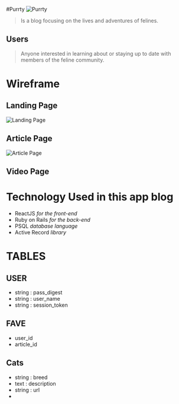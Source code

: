 
#Purrty
![Purrty](/Desktop/strut.png)

>Is a blog focusing on the lives and adventures of felines.

## Users
>Anyone interested in learning about or staying up to date with members of the feline community.


# Wireframe

## Landing Page
![Landing Page](assets/landingpage.png)

## Article Page
![Article Page](assets/article.png)

## Video Page 

# Technology Used in this app blog

* ReactJS *for the front-end*
* Ruby on Rails *for the back-end*
* PSQL *database language*
* Active Record *library*


# TABLES

## USER
* string : pass_digest
* string : user_name
* string : session_token

## FAVE
* user_id
* article_id 

## Cats

* string : breed
* text : description
* string : url
* 

<!-- order them by created_at using time_stamp -->
<!-- .order created_at -->
<!-- Like button to create fave for user -->

<!-- video placement -->

<!-- 
- wireframes
- user stories
- timeline
- tech stack -->

<!-- keep track of state
React for landing video -->